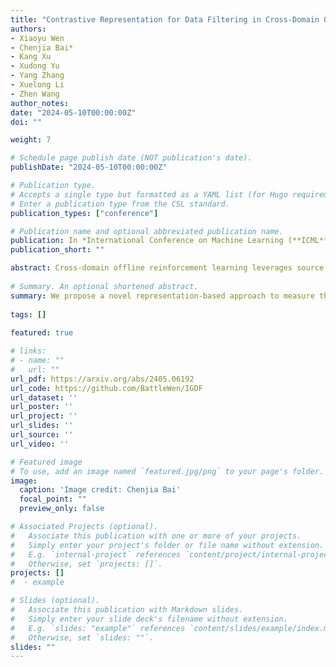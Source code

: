 ```yaml
---
title: "Contrastive Representation for Data Filtering in Cross-Domain Offline Reinforcement Learning."
authors:
- Xiaoyu Wen
- Chenjia Bai*
- Kang Xu
- Xudong Yu
- Yang Zhang
- Xuelong Li
- Zhen Wang
author_notes:
date: "2024-05-10T00:00:00Z"
doi: ""

weight: 7

# Schedule page publish date (NOT publication's date).
publishDate: "2024-05-10T00:00:00Z"

# Publication type.
# Accepts a single type but formatted as a YAML list (for Hugo requirements).
# Enter a publication type from the CSL standard.
publication_types: ["conference"]

# Publication name and optional abbreviated publication name.
publication: In *International Conference on Machine Learning (**ICML**)*, 2024
publication_short: ""

abstract: Cross-domain offline reinforcement learning leverages source domain data with diverse transition dynamics to alleviate the data requirement for the target domain. However, simply merging the data of two domains leads to performance degradation due to the dynamics mismatch. Existing methods address this problem by measuring the dynamics gap via domain classifiers while relying on the assumptions of the transferability of paired domains. In this paper, we propose a novel representation-based approach to measure the domain gap, where the representation is learned through a contrastive objective by sampling transitions from different domains. We show that such an objective recovers the mutual-information gap of transition functions in two domains without suffering from the unbounded issue of the dynamics gap in handling significantly different domains. Based on the representations, we introduce a data filtering algorithm that selectively shares transitions from the source domain according to the contrastive score functions. Empirical results on various tasks demonstrate that our method achieves superior performance, using only 10% of the target data to achieve 89.2% of the performance on 100% target dataset with state-of-the-art methods.
  
# Summary. An optional shortened abstract.
summary: We propose a novel representation-based approach to measure the domain gap, where the representation is learned through a contrastive objective by sampling transitions from different domains.
  
tags: []
  
featured: true

# links:
# - name: ""
#   url: ""
url_pdf: https://arxiv.org/abs/2405.06192
url_code: https://github.com/BattleWen/IGDF
url_dataset: ''
url_poster: ''
url_project: ''
url_slides: ''
url_source: ''
url_video: ''

# Featured image
# To use, add an image named `featured.jpg/png` to your page's folder. 
image:
  caption: 'Image credit: Chenjia Bai'
  focal_point: ""
  preview_only: false

# Associated Projects (optional).
#   Associate this publication with one or more of your projects.
#   Simply enter your project's folder or file name without extension.
#   E.g. `internal-project` references `content/project/internal-project/index.md`.
#   Otherwise, set `projects: []`.
projects: []
#  - example

# Slides (optional).
#   Associate this publication with Markdown slides.
#   Simply enter your slide deck's filename without extension.
#   E.g. `slides: "example"` references `content/slides/example/index.md`.
#   Otherwise, set `slides: ""`.
slides: ""
---
```

